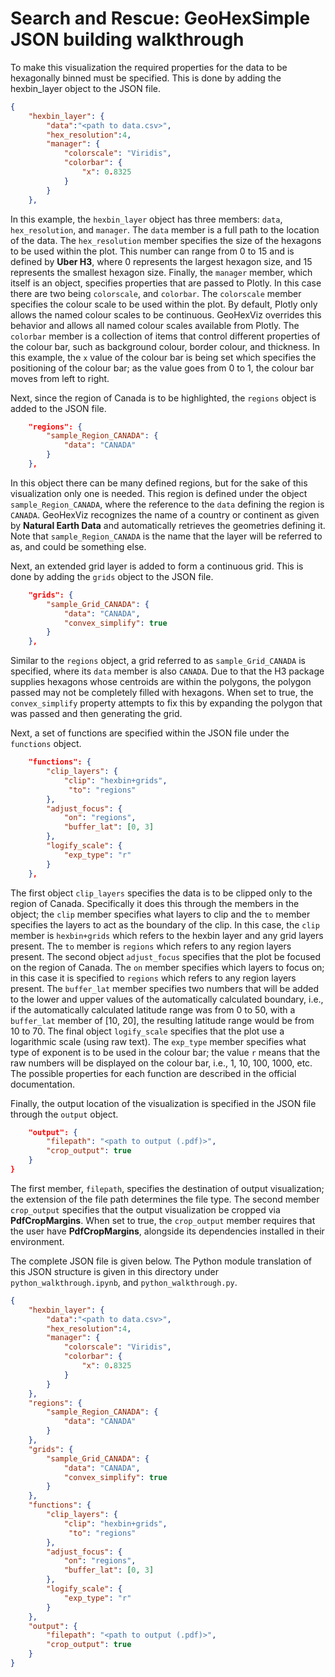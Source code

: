 # Search and Rescue: GeoHexSimple JSON building walkthrough

To make this visualization the required properties for the data to be hexagonally binned must be specified.
This is done by adding the hexbin_layer object to the JSON file.

```json
{
	"hexbin_layer": {
		"data":"<path to data.csv>",
		"hex_resolution":4,
		"manager": {
			"colorscale": "Viridis",
			"colorbar": {
				"x": 0.8325
			}
		}
	},
```

In this example, the `hexbin_layer` object has three members: `data`, `hex_resolution`, and `manager`.
The `data` member is a full path to the location of the data.
The `hex_resolution` member specifies the size of the hexagons to be used within the plot.
This number can range from 0 to 15 and is defined by **Uber H3**, where 0 represents the largest hexagon size, and 15 represents the smallest hexagon size.
Finally, the `manager` member, which itself is an object, specifies properties that are passed to Plotly.
In this case there are two being `colorscale`, and `colorbar`.
The `colorscale` member specifies the colour scale to be used within the plot.
By default, Plotly only allows the named colour scales to be continuous.
GeoHexViz overrides this behavior and allows all named colour scales available from Plotly.
The `colorbar` member is a collection of items that control different properties of the colour bar, such as background colour, border colour, and thickness.
In this example, the `x` value of the colour bar is being set which specifies the positioning of the colour bar; as the value goes from 0 to 1, the colour bar moves from left to right.

Next, since the region of Canada is to be highlighted, the `regions` object is added to the JSON file.

```json
	"regions": {
		"sample_Region_CANADA": {
			"data": "CANADA"
		}
	},
```

In this object there can be many defined regions, but for the sake of this visualization only one is needed.
This region is defined under the object `sample_Region_CANADA`, where the reference to the `data` defining the region is `CANADA`.
GeoHexViz recognizes the name of a country or continent as given by **Natural Earth Data** and automatically retrieves the geometries defining it.
Note that `sample_Region_CANADA` is the name that the layer will be referred to as, and could be something else.


Next, an extended grid layer is added to form a continuous grid.
This is done by adding the `grids` object to the JSON file.

```json
	"grids": {
		"sample_Grid_CANADA": {
			"data": "CANADA",
			"convex_simplify": true
		}
	},
```

Similar to the `regions` object, a grid referred to as `sample_Grid_CANADA` is specified, where its `data` member is also `CANADA`.
Due to that the H3 package supplies hexagons whose centroids are within the polygons, the polygon passed may not be completely filled with hexagons.
When set to true, the `convex_simplify` property attempts to fix this by expanding the polygon that was passed and then generating the grid.


Next, a set of functions are specified within the JSON file under the `functions` object.

```json
	"functions": {
		"clip_layers": {
			"clip": "hexbin+grids",
			 "to": "regions"
		},
		"adjust_focus": {
			"on": "regions",
			"buffer_lat": [0, 3]
		},
		"logify_scale": {
			"exp_type": "r"
		}
	},
```

The first object `clip_layers` specifies the data is to be clipped only to the region of Canada.
Specifically it does this through the members in the object; the `clip` member specifies what layers to clip and the `to` member specifies the layers to act as the boundary of the clip.
In this case, the `clip` member is `hexbin+grids` which refers to the hexbin layer and any grid layers present.
The `to` member is `regions` which refers to any region layers present.
The second object `adjust_focus` specifies that the plot be focused on the region of Canada.
The `on` member specifies which layers to focus on; in this case it is specified to `regions` which refers to any region layers present.
The `buffer_lat` member specifies two numbers that will be added to the lower and upper values of the automatically calculated boundary, 
i.e., if the automatically calculated latitude range was from 0 to 50, with a `buffer_lat` member of [10, 20], the resulting latitude range would be from 10 to 70.
The final object `logify_scale` specifies that the plot use a logarithmic scale (using raw text).
The `exp_type` member specifies what type of exponent is to be used in the colour bar; the value `r` means that the raw numbers will be displayed on the colour bar, i.e., 1, 10, 100, 1000, etc.
The possible properties for each function are described in the official documentation.


Finally, the output location of the visualization is specified in the JSON file through the `output` object.

```json
	"output": {
		"filepath": "<path to output (.pdf)>",
		"crop_output": true
	}
}
```

The first member, `filepath`, specifies the destination of output visualization; the extension of the file path determines the file type.
The second member `crop_output` specifies that the output visualization be cropped via **PdfCropMargins**.
When set to true, the `crop_output` member requires that the user have **PdfCropMargins**, alongside its dependencies installed in their environment.

The complete JSON file is given below.
The Python module translation of this JSON structure is given in this directory under `python_walkthrough.ipynb`, and `python_walkthrough.py`.

```json
{
	"hexbin_layer": {
		"data":"<path to data.csv>",
		"hex_resolution":4,
		"manager": {
			"colorscale": "Viridis",
			"colorbar": {
				"x": 0.8325
			}
		}
	},
	"regions": {
		"sample_Region_CANADA": {
			"data": "CANADA"
		}
	},
	"grids": {
		"sample_Grid_CANADA": {
			"data": "CANADA",
			"convex_simplify": true
		}
	},
	"functions": {
		"clip_layers": {
			"clip": "hexbin+grids",
			 "to": "regions"
		},
		"adjust_focus": {
			"on": "regions",
			"buffer_lat": [0, 3]
		},
		"logify_scale": {
			"exp_type": "r"
		}
	},
	"output": {
		"filepath": "<path to output (.pdf)>",
		"crop_output": true
	}
}
```
